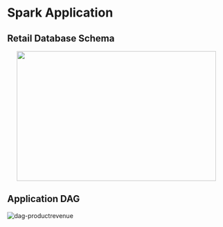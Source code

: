 # Spark Application

## Retail Database Schema 

<p align="center">
  <img width="460" height="300" src="https://user-images.githubusercontent.com/7428555/33092798-37222b68-cec9-11e7-8595-d0b2f4a1333b.jpg">
</p>


## Application DAG

![dag-productrevenue](https://user-images.githubusercontent.com/7428555/33091792-1f402aa2-cec6-11e7-981b-0781cb991dd7.PNG)

